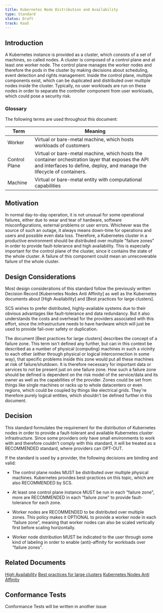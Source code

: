 ```yaml
---
title: Kubernetes Node Distribution and Availability
type: Standard
status: Draft
track: KaaS
---
```


## Introduction

A Kubernetes instance is provided as a cluster, which consists of a set of machines,
so called nodes. A cluster is composed of a control plane and at least one worker node.
The control plane manages the worker nodes and therefore the pods in the cluster by making
decisions about scheduling, event detection and rights management. Inside the control plane,
multiple components exist, which can be duplicated and distributed over multiple nodes
inside the cluster. Typically, no user workloads are run on these nodes in order to
separate the controller component from user workloads, which could pose a security risk.

### Glossary

The following terms are used throughout this document:

| Term | Meaning |
|---|---|
| Worker | Virtual or bare-metal machine, which hosts workloads of customers |
| Control Plane | Virtual or bare-metal machine, which hosts the container orchestration layer that exposes the API and interfaces to define, deploy, and manage the lifecycle of containers. |
| Machine | Virtual or bare-metal entity with computational capabilities |

## Motivation

In normal day-to-day operation, it is not unusual for some operational failures, either
due to wear and tear of hardware, software misconfigurations, external problems or
user errors. Whichever was the source of such an outage, it always means down-time for
operations and users and possible even data loss.
Therefore, a Kubernetes cluster in a productive environment should be distributed over
multiple "failure zones" in order to provide fault-tolerance and high availability.
This is especially important for the control plane of the cluster, since it contains the
state of the whole cluster. A failure of this component could mean an unrecoverable failure
of the whole cluster.

## Design Considerations

Most design considerations of this standard follow the previously written Decision Record
[Kubernetes Nodes Anti Affinity] as well as the Kubernetes documents about [High Availability]
and [Best practices for large clusters].

SCS wishes to prefer distributed, highly-available systems due to their obvious advantages
like fault-tolerance and data redundancy. But it also understands the costs and overhead
for the providers associated with this effort, since the infrastructure needs to have
hardware which will just be used to provide fail-over safety or duplication.

The document [Best practices for large clusters] describes the concept of a failure zone.
This term isn't defined any further, but can in this context be described as a number of
physical (computing) machines in such a vicinity to each other (either through physical
or logical interconnection in some way), that specific problems inside this zone would put
all these machines at risk of failure/shutdown. It is therefore necessary for important
data or services to not be present just on one failure zone.
How such a failure zone should be defined is dependent on the risk model of the service/data
and its owner as well as the capabilities of the provider. Zones could be set from things
like single machines or racks up to whole datacenters or even regions, which could be
coupled by things like electrical grids. They're therefore purely logical entities, which
shouldn't be defined further in this document.

## Decision

This standard formulates the requirement for the distribution of Kubernetes nodes in order
to provide a fault-tolerant and available Kubernetes cluster infrastructure.
Since some providers only have small environments to work with and therefore couldn't
comply with this standard, it will be treated as a RECOMMENDED standard, where providers
can OPT-OUT.

If the standard is used by a provider, the following decisions are binding and valid:

- The control plane nodes MUST be distributed over multiple physical machines. Kubernetes
  provides best-practices on this topic, which are also RECOMMENDED by SCS.
- At least one control plane instance MUST be run in each "failure zone", more are
  RECOMMENDED in each "failure zone" to provide fault-tolerance for each zone.

- Worker nodes are RECOMMENDED to be distributed over multiple zones. This policy makes
  it OPTIONAL to provide a worker node in each "failure zone", meaning that worker nodes
  can also be scaled vertically first before scaling horizontally.
- Worker node distribution MUST be indicated to the user through some kind of labeling
  in order to enable (anti)-affinity for workloads over "failure zones".

## Related Documents

[High Availability](https://kubernetes.io/docs/setup/production-environment/tools/kubeadm/high-availability/)
[Best practices for large clusters](https://kubernetes.io/docs/setup/best-practices/cluster-large/)
[Kubernetes Nodes Anti Affinity](https://github.com/SovereignCloudStack/standards/blob/main/Standards/scs-0213-v1-k8s-nodes-anti-affinity.md)

## Conformance Tests

Conformance Tests will be written in another issue
